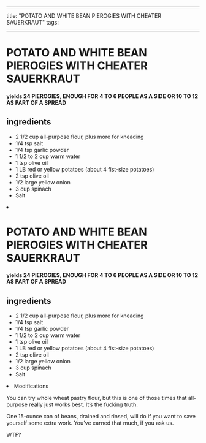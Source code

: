 
---
title: "POTATO AND WHITE BEAN PIEROGIES WITH CHEATER SAUERKRAUT"
tags:

---
# POTATO AND WHITE BEAN PIEROGIES WITH CHEATER SAUERKRAUT



#### yields  24 PIEROGIES, ENOUGH FOR 4 TO 6 PEOPLE AS A SIDE OR 10 TO 12 AS PART OF A SPREAD


## ingredients
* 2 1/2 cup all-purpose flour, plus more for kneading 
* 1/4 tsp salt 
* 1/4 tsp garlic powder 
* 1 1/2 to 2 cup warm water 
* 1 tsp olive oil 
* 1 LB red or yellow potatoes (about 4 fist-size potatoes) 
* 2 tsp olive oil 
* 1/2 large yellow onion 
* 3 cup spinach 
* Salt 
<li class="in
---
title: "POTATO AND WHITE BEAN PIEROGIES WITH CHEATER SAUERKRAUT"
tags:

---
# POTATO AND WHITE BEAN PIEROGIES WITH CHEATER SAUERKRAUT



#### yields  24 PIEROGIES, ENOUGH FOR 4 TO 6 PEOPLE AS A SIDE OR 10 TO 12 AS PART OF A SPREAD


## ingredients
* 2 1/2 cup all-purpose flour, plus more for kneading 
* 1/4 tsp salt 
* 1/4 tsp garlic powder 
* 1 1/2 to 2 cup warm water 
* 1 tsp olive oil 
* 1 LB red or yellow potatoes (about 4 fist-size potatoes) 
* 2 tsp olive oil 
* 1/2 large yellow onion 
* 3 cup spinach 
* Salt 
<li class="in slower.

3 Make the filling: Chop the potatoes up into chunks no bigger than a poker chip. It’s cool to leave the skin on if you’re all about the fiber life. Place a steamer insert and a couple inches of water in a medium pot. Add the potatoes, cover, heat that shit over medium-low heat, and steam those tubers until you can stick a fork through with no fucking problem, 15 to 20 minutes.

4 While the potatoes are getting soft, grab a skillet and heat up the oil over medium heat. Add the onion and sauté that shit until it starts to brown, about 5 minutes. Add the spinach, a pinch of salt, and keep cooking until the spinach is all wilted down, about 2 minutes longer. Remove from the heat and leave that shit there.

5 Grab a large bowl and dump the beans in. Using a potato masher or a big-ass spoon, mash those motherfuckers up until a smoothish paste is formed. By now the potatoes should be down, so dump those spuds in and keep smashing until it kinda looks like mashed potatoes. Add the onion-spinach mixture, the garlic, lemon juice, hot sauce, and nutritional yeast and mix it up until it’s all combined. Taste that starchy savior and add more garlic, lemon juice, hot sauce, or salt depending on whatthefuck you think is missing.

6 Fill a large pot with water and bring that shit to a boil over medium-high heat while you assemble the pierogies.

7 Flour the counter where you kneaded the dough again and grab half of the rested dough. Roll that shit out nice and thin, about the thickness of a tortilla. Grab a biscuit cutter or jar with a mouth at least 2.5 inches wide and cut out some rounds for your pierogies. Ball up any scraps and reroll them. We usually get about 12 rounds for each half of dough. Grab the other half of the dough and repeat that shit.

8 To stuff the pierogies, grab a small glass of water and use your finger to wet the edges of each dough round. Add about 1 TBL of filling to each round and then fold that shit over. Seal the edges down with your finger and then crimp that shit with a fork so it looks kinda like a pie crust along the edges. Put them all on a floured baking sheet until you’re all done and ready to boil them.

9 To cook, drop them down in the boiling water in batches no larger than 6 at a time so those fuckers don’t all stick together. Boil them until they all start to float and the dough is cooked through, about 5 minutes. Fish them out with a slotted spoon, throw them on a plate, and keep boiling all the remaining pierogies.

10 Once the pierogies are all done, serve with a side of the sauerkraut and maybe some sour cream. Dig in and enjoy.



## Modifications
You can try whole wheat pastry flour, but this is one of those times that all-purpose really just works best. It’s the fucking truth.

 One 15-ounce can of beans, drained and rinsed, will do if you want to save yourself some extra work. You’ve earned that much, if you ask us.

 WTF?




